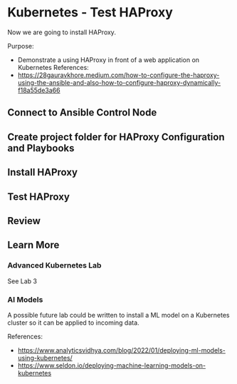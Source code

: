 # Kubernetes - Test HAProxy
Now we are going to install HAProxy.

Purpose:
- Demonstrate a using HAProxy in front of a web application on Kubernetes
References:
- https://28gauravkhore.medium.com/how-to-configure-the-haproxy-using-the-ansible-and-also-how-to-configure-haproxy-dynamically-f18a55de3a66

## Connect to Ansible Control Node
## Create project folder for HAProxy Configuration and Playbooks
## Install HAProxy
## Test HAProxy

## Review


## Learn More
### Advanced Kubernetes Lab
See Lab 3

### AI Models
A possible future lab could be written to install a ML model on a Kubernetes cluster so it can be applied to incoming data.

References:
- https://www.analyticsvidhya.com/blog/2022/01/deploying-ml-models-using-kubernetes/
- https://www.seldon.io/deploying-machine-learning-models-on-kubernetes
